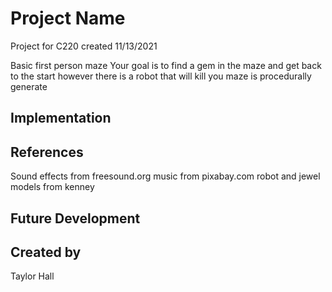 
# Project Name
Project for C220 created 11/13/2021

Basic first person maze
Your goal is to find a gem in the maze and get back to the start however there is a robot that will kill you
maze is procedurally generate

## Implementation

## References
Sound effects from freesound.org
music from pixabay.com
robot and jewel models from kenney

## Future Development

## Created by
Taylor Hall
